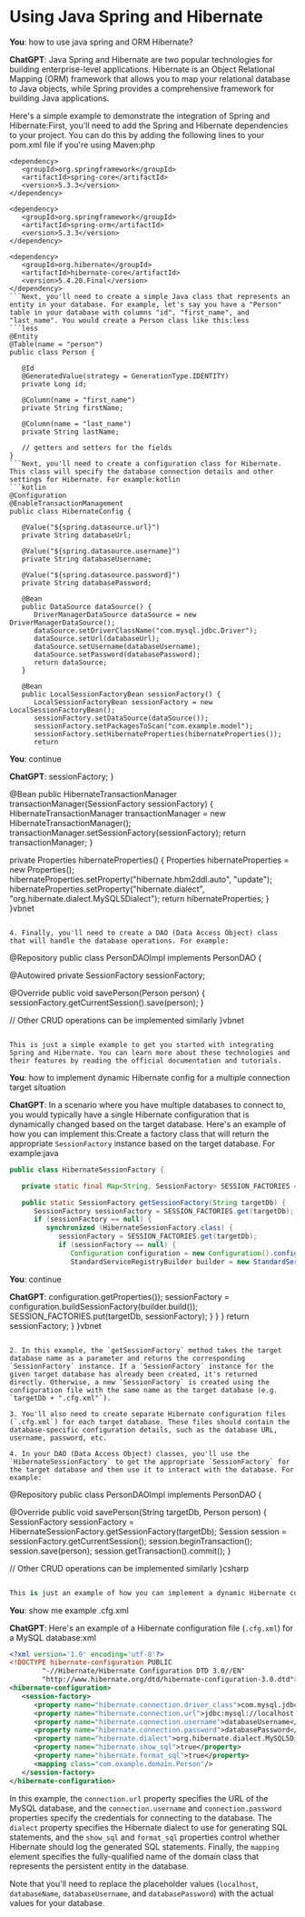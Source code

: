 # Using Java Spring and Hibernate
**You**: how to use java spring and ORM Hibernate?

**ChatGPT**: Java Spring and Hibernate are two popular technologies for building enterprise-level applications. Hibernate is an Object Relational Mapping (ORM) framework that allows you to map your relational database to Java objects, while Spring provides a comprehensive framework for building Java applications.

Here's a simple example to demonstrate the integration of Spring and Hibernate:First, you'll need to add the Spring and Hibernate dependencies to your project. You can do this by adding the following lines to your pom.xml file if you're using Maven:php
```php-template
<dependency>
   <groupId>org.springframework</groupId>
   <artifactId>spring-core</artifactId>
   <version>5.3.3</version>
</dependency>

<dependency>
   <groupId>org.springframework</groupId>
   <artifactId>spring-orm</artifactId>
   <version>5.3.3</version>
</dependency>

<dependency>
   <groupId>org.hibernate</groupId>
   <artifactId>hibernate-core</artifactId>
   <version>5.4.20.Final</version>
</dependency>
```Next, you'll need to create a simple Java class that represents an entity in your database. For example, let's say you have a "Person" table in your database with columns "id", "first_name", and "last_name". You would create a Person class like this:less
```less
@Entity
@Table(name = "person")
public class Person {

   @Id
   @GeneratedValue(strategy = GenerationType.IDENTITY)
   private Long id;

   @Column(name = "first_name")
   private String firstName;

   @Column(name = "last_name")
   private String lastName;

   // getters and setters for the fields
}
```Next, you'll need to create a configuration class for Hibernate. This class will specify the database connection details and other settings for Hibernate. For example:kotlin
```kotlin
@Configuration
@EnableTransactionManagement
public class HibernateConfig {

   @Value("${spring.datasource.url}")
   private String databaseUrl;

   @Value("${spring.datasource.username}")
   private String databaseUsername;

   @Value("${spring.datasource.password}")
   private String databasePassword;

   @Bean
   public DataSource dataSource() {
      DriverManagerDataSource dataSource = new DriverManagerDataSource();
      dataSource.setDriverClassName("com.mysql.jdbc.Driver");
      dataSource.setUrl(databaseUrl);
      dataSource.setUsername(databaseUsername);
      dataSource.setPassword(databasePassword);
      return dataSource;
   }

   @Bean
   public LocalSessionFactoryBean sessionFactory() {
      LocalSessionFactoryBean sessionFactory = new LocalSessionFactoryBean();
      sessionFactory.setDataSource(dataSource());
      sessionFactory.setPackagesToScan("com.example.model");
      sessionFactory.setHibernateProperties(hibernateProperties());
      return
```

**You**: continue

**ChatGPT**: sessionFactory;
}

@Bean
public HibernateTransactionManager transactionManager(SessionFactory sessionFactory) {
HibernateTransactionManager transactionManager = new HibernateTransactionManager();
transactionManager.setSessionFactory(sessionFactory);
return transactionManager;
}

private Properties hibernateProperties() {
Properties hibernateProperties = new Properties();
hibernateProperties.setProperty("hibernate.hbm2ddl.auto", "update");
hibernateProperties.setProperty("hibernate.dialect", "org.hibernate.dialect.MySQL5Dialect");
return hibernateProperties;
}
}vbnet
```vbnet

4. Finally, you'll need to create a DAO (Data Access Object) class that will handle the database operations. For example:

```

@Repository
public class PersonDAOImpl implements PersonDAO {

@Autowired
private SessionFactory sessionFactory;

@Override
public void savePerson(Person person) {
sessionFactory.getCurrentSession().save(person);
}

// Other CRUD operations can be implemented similarly
}vbnet
```vbnet

This is just a simple example to get you started with integrating Spring and Hibernate. You can learn more about these technologies and their features by reading the official documentation and tutorials.
```

**You**: how to implement dynamic Hibernate config for a multiple connection target situation

**ChatGPT**: In a scenario where you have multiple databases to connect to, you would typically have a single Hibernate configuration that is dynamically changed based on the target database. Here's an example of how you can implement this:Create a factory class that will return the appropriate ```SessionFactory``` instance based on the target database. For example:java
```java
public class HibernateSessionFactory {

   private static final Map<String, SessionFactory> SESSION_FACTORIES = new HashMap<>();

   public static SessionFactory getSessionFactory(String targetDb) {
      SessionFactory sessionFactory = SESSION_FACTORIES.get(targetDb);
      if (sessionFactory == null) {
         synchronized (HibernateSessionFactory.class) {
            sessionFactory = SESSION_FACTORIES.get(targetDb);
            if (sessionFactory == null) {
               Configuration configuration = new Configuration().configure(targetDb + ".cfg.xml");
               StandardServiceRegistryBuilder builder = new StandardServiceRegistryBuilder().applySettings(
```

**You**: continue

**ChatGPT**: configuration.getProperties());
sessionFactory = configuration.buildSessionFactory(builder.build());
SESSION_FACTORIES.put(targetDb, sessionFactory);
}
}
}
return sessionFactory;
}
}vbnet
```vbnet

2. In this example, the `getSessionFactory` method takes the target database name as a parameter and returns the corresponding `SessionFactory` instance. If a `SessionFactory` instance for the given target database has already been created, it's returned directly. Otherwise, a new `SessionFactory` is created using the configuration file with the same name as the target database (e.g. `targetDb + ".cfg.xml"`).

3. You'll also need to create separate Hibernate configuration files (`.cfg.xml`) for each target database. These files should contain the database-specific configuration details, such as the database URL, username, password, etc.

4. In your DAO (Data Access Object) classes, you'll use the `HibernateSessionFactory` to get the appropriate `SessionFactory` for the target database and then use it to interact with the database. For example:

```

@Repository
public class PersonDAOImpl implements PersonDAO {

@Override
public void savePerson(String targetDb, Person person) {
SessionFactory sessionFactory = HibernateSessionFactory.getSessionFactory(targetDb);
Session session = sessionFactory.getCurrentSession();
session.beginTransaction();
session.save(person);
session.getTransaction().commit();
}

// Other CRUD operations can be implemented similarly
}csharp
```csharp

This is just an example of how you can implement a dynamic Hibernate configuration for multiple databases. Depending on your specific requirements, you may need to make some modifications to this implementation. But it should give you a good starting point for building a dynamic Hibernate configuration for your use case.
```

**You**: show me example .cfg.xml

**ChatGPT**: Here's an example of a Hibernate configuration file (```.cfg.xml```) for a MySQL database:xml
```xml
<?xml version='1.0' encoding='utf-8'?>
<!DOCTYPE hibernate-configuration PUBLIC
        "-//Hibernate/Hibernate Configuration DTD 3.0//EN"
        "http://www.hibernate.org/dtd/hibernate-configuration-3.0.dtd">
<hibernate-configuration>
   <session-factory>
      <property name="hibernate.connection.driver_class">com.mysql.jdbc.Driver</property>
      <property name="hibernate.connection.url">jdbc:mysql://localhost:3306/databaseName</property>
      <property name="hibernate.connection.username">databaseUsername</property>
      <property name="hibernate.connection.password">databasePassword</property>
      <property name="hibernate.dialect">org.hibernate.dialect.MySQL5Dialect</property>
      <property name="hibernate.show_sql">true</property>
      <property name="hibernate.format_sql">true</property>
      <mapping class="com.example.domain.Person"/>
   </session-factory>
</hibernate-configuration>
```

In this example, the ```connection.url``` property specifies the URL of the MySQL database, and the ```connection.username``` and ```connection.password``` properties specify the credentials for connecting to the database. The ```dialect``` property specifies the Hibernate dialect to use for generating SQL statements, and the ```show_sql``` and ```format_sql``` properties control whether Hibernate should log the generated SQL statements. Finally, the ```mapping``` element specifies the fully-qualified name of the domain class that represents the persistent entity in the database.

Note that you'll need to replace the placeholder values (```localhost```, ```databaseName```, ```databaseUsername```, and ```databasePassword```) with the actual values for your database.

